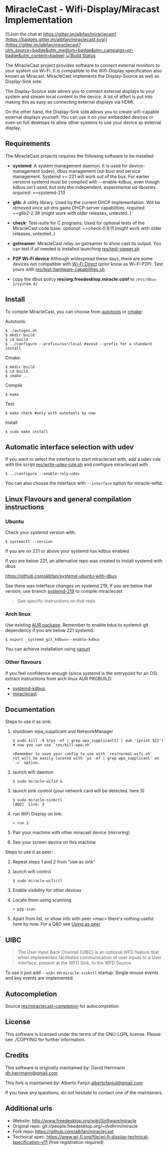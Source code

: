 # MiracleCast - Wifi-Display/Miracast Implementation

[![Join the chat at https://gitter.im/albfan/miraclecast](https://badges.gitter.im/albfan/miraclecast.svg)](https://gitter.im/albfan/miraclecast?utm_source=badge&utm_medium=badge&utm_campaign=pr-badge&utm_content=badge)
[![Build Status](https://semaphoreci.com/api/v1/projects/5ece4a7a-365b-4f7c-bfcc-6dcdece7002f/671892/badge.svg)](https://semaphoreci.com/albfan/miraclecast)

The MiracleCast project provides software to connect external monitors to your system via Wi-Fi. It is compatible to the Wifi-Display specification also known as Miracast. MiracleCast implements the Display-Source as well as Display-Sink side.

The Display-Source side allows you to connect external displays to your system and stream local content to the device. A lot of effort is put into making this as easy as connecting external displays via HDMI.

On the other hand, the Display-Sink side allows you to create wifi-capable external displays yourself. You can use it on your embedded devices or even on full desktops to allow other systems to use your device as external display.


## Requirements

The MiracleCast projects requires the following software to be installed:
 - **systemd**: A system management daemon. It is used for device-management (udev), dbus management (sd-bus) and service management.
    Systemd >= 221 will work out of the box. For earlier versions systemd must be compiled with --enable-kdbus, even though kdbus isn't used, but only the independent, experimental sd-libraries.
    *required*: >=systemd-213

 - **glib**: A utility library. Used by the current DHCP implementation. Will be removed once sd-dns gains DHCP-server capabilities.
    *required*: ~=glib2-2.38 (might work with older releases, untested..)

 - **check**: Test-suite for C programs. Used for optional tests of the MiracleCast code base.
    *optional*: ~=check-0.9.11 (might work with older releases, untested..)

 - **gstreamer**: MiracleCast relay on gstreamer to show cast its output. You can test if all needed is installed launching [res/test-viewer.sh](https://github.com/albfan/miraclecast/blob/master/res/test-viewer.sh)

 - **P2P Wi-Fi device** Although widespread these days, there are some devices not compatible with [Wi-Fi Direct](http://en.wikipedia.org/wiki/Wi-Fi_Direct) (prior know as Wi-Fi P2P). Test yours with [res/test-hardware-capabilities.sh](https://github.com/albfan/miraclecast/blob/master/res/test-hardware-capabilities.sh)

 - copy the dbus policy **res/org.freedesktop.miracle.conf** to `/etc/dbus-1/system.d/`

## Install

To compile MiracleCast, you can choose from [autotools](http://en.wikipedia.org/wiki/GNU_build_system) or [cmake](http://en.wikipedia.org/wiki/CMake):

Autotools:

    $ ./autogen.sh
    $ mkdir build
    $ cd build
    $ ../configure --prefix=/usr/local #avoid --prefix for a standard install

Cmake:

    $ mkdir build
    $ cd build
    $ cmake ..

Compile

    $ make

Test

    $ make check #only with autotools by now

Install 

    $ sudo make install

## Automatic interface selection with udev

If you want to select the interface to start miraclecast with, add a udev rule with the script [res/write-udev-rule.sh](https://github.com/albfan/miraclecast/blob/master/res/write-udev-rule.sh) and configure miraclecast with

    $ ../configure --enable-rely-udev

You can also choose the interface with  `--interface` option for miracle-wifid.

## Linux Flavours and general compilation instructions

### Ubuntu

Check your systemd version with:

    $ systemctl --version
    
If you are on 221 or above your systemd has kdbus enabled.
 
If you are below 221, an alternative repo was created to install systemd with dbus

https://github.com/albfan/systemd-ubuntu-with-dbus

See there was interface changes on systemd 219, if you are below that version, use branch [systemd-219](https://github.com/albfan/miraclecast/tree/systemd-219) to compile miraclecast

> See specific instructions on that repo

### Arch linux

Use existing [AUR package](https://aur.archlinux.org/packages/miraclecast/). Remember to enable kdus to systemd-git dependency if you are below 221 systemd.

    $ export _systemd_git_kdbus=--enable-kdbus

You can achieve installation using [yaourt](https://wiki.archlinux.org/index.php/Yaourt)

### Other flavours

If you feel confidence enough (since systemd is the entrypoint for an OS) extract instructions from arch linux AUR PKGBUILD:

- [systemd-kdbus](https://aur.archlinux.org/cgit/aur.git/tree/PKGBUILD?h=systemd-kdbus)
- [miraclecast](https://aur.archlinux.org/cgit/aur.git/tree/PKGBUILD?h=miraclecast)

## Documentation

Steps to use it as sink:

 1. shutdown wpa_supplicant and NetworkManager

        $ sudo kill -9 $(ps -ef | grep wpa_supplican[t] | awk '{print $2}')
        # now you can use `res/kill-wpa.sh`

        >Remember to save your config to use with `res/normal-wifi.sh`
        >it will be easily located with `ps -ef | grep wpa_supplicant` on `-c` option.

 2. launch wifi daemon

        $ sudo miracle-wifid &

 3. launch sink control (your network card will be detected. here 3)

        $ sudo miracle-sinkctl
        [ADD]  Link: 3

 4. run WiFi Display on link: 

        > run 3

 5. Pair your machine with other miracast device (mirroring)

 6. See your screen device on this machine

Steps to use it as peer:

 1. Repeat steps 1 and 2 from "use as sink"

 2. launch wifi control

        $ sudo miracle-wifictl

 3. Enable visibility for other devices

 4. Locate them using scanning

        > p2p-scan

 5. Apart from list, or show info with peer &lt;mac&gt; there's nothing useful here by now. For a Q&D see [Using as peer](https://github.com/albfan/miraclecast/issues/4)

## UIBC

> The User Input Back Channel (UIBC) is an optional WFD feature that when implemented facilitates communication of user inputs to a User Interface, present at the WFD Sink, to the WFD Source.

To use it just add `--uibc` on `miracle-sinkctl` startup. Single mouse events and key events are implemented.

## Autocompletion

 Source [res/miraclecast-completion](https://github.com/albfan/miraclecast/blob/master/res/miraclecast-completion) for autocompletion

## License

This software is licensed under the terms of the GNU-LGPL license. Please see ./COPYING for further information.

## Credits

This software is originally maintained by: David Herrmann dh.herrmann@gmail.com 

This fork is maintained by: Alberto Fanjul albertofanjul@gmail.com

If you have any questions, do not hesitate to contact one of the maintainers.

## Additional urls

- Website: http://www.freedesktop.org/wiki/Software/miracle
- Original repo: git://people.freedesktop.org/~dvdhrm/miracle
- Fork repo: https://github.com/albfan/miraclecast
- Technical spec: https://www.wi-fi.org/file/wi-fi-display-technical-specification-v11 (free registration required)
